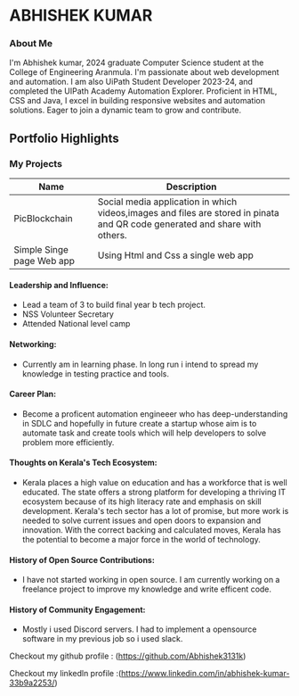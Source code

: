 # ABHISHEK KUMAR

### About Me

I'm Abhishek kumar, 2024 graduate Computer Science student at the College of Engineering Aranmula.
I'm passionate about web development and automation.
I am also UiPath Student Developer 2023-24, and completed the UIPath Academy Automation Explorer.
Proficient in HTML, CSS and Java, I excel in building responsive websites and automation solutions. 
Eager to join a dynamic team to grow and contribute.


## Portfolio Highlights

### My Projects

| Name                         | Description                                                                                                                    
|---------------------|---------------------------------------------------------------------------|
| PicBlockchain               |Social media application in which videos,images and files are stored in pinata and QR code generated and                                    share with  others.             |
| Simple Singe page Web app   | Using Html and Css a single web app |            


#### Leadership and Influence:

- Lead a team of 3 to build final year b tech project.
- NSS Volunteer Secretary
- Attended National level camp

#### Networking:

- Currently  am in learning phase. In long run i intend to spread my knowledge in testing practice and tools.

#### Career Plan:

- Become a proficent automation engineeer who has deep-understanding in SDLC and hopefully in future create a startup whose aim is to automate task and create tools which will help developers to solve problem more efficiently.

#### Thoughts on Kerala's Tech Ecosystem:

- Kerala places a high value on education and has a workforce that is well educated. The state offers a strong platform for developing a thriving IT ecosystem because of its high literacy rate and emphasis on skill development. Kerala's tech sector has a lot of promise, but more work is needed to solve current issues and open doors to expansion and innovation. With the correct backing and calculated moves, Kerala has the potential to become a major force in the world of technology.

#### History of Open Source Contributions:

- I have not started working in open source. I am currently working on a freelance project to improve my knowledge and write efficent code.

#### History of Community Engagement:

-  Mostly i used Discord servers. I had to implement a opensource software in my previous job so i used slack.


Checkout my github profile : (https://github.com/Abhishek3131k)

Checkout my linkedln profile :(https://www.linkedin.com/in/abhishek-kumar-33b9a2253/)
                 


